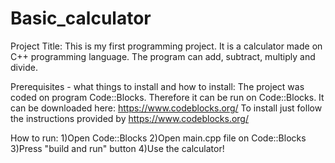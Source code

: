# Basic_calculator

Project Title:
This is my first programming project. It is a calculator made on C++ programming language. The program can add, subtract, multiply and divide.

Prerequisites - what things to install and how to install:
The project was coded on program Code::Blocks. Therefore it can be run on Code::Blocks. It can be downloaded here: https://www.codeblocks.org/
To install just follow the instructions provided by https://www.codeblocks.org/

How to run:
1)Open Code::Blocks
2)Open main.cpp file on Code::Blocks
3)Press "build and run" button
4)Use the calculator!






